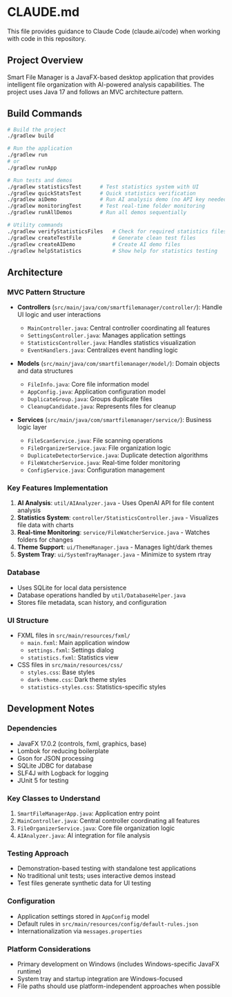 # CLAUDE.md

This file provides guidance to Claude Code (claude.ai/code) when working with code in this repository.

## Project Overview

Smart File Manager is a JavaFX-based desktop application that provides intelligent file organization with AI-powered analysis capabilities. The project uses Java 17 and follows an MVC architecture pattern.

## Build Commands

```bash
# Build the project
./gradlew build

# Run the application
./gradlew run
# or
./gradlew runApp

# Run tests and demos
./gradlew statisticsTest      # Test statistics system with UI
./gradlew quickStatsTest      # Quick statistics verification
./gradlew aiDemo              # Run AI analysis demo (no API key needed)
./gradlew monitoringTest      # Test real-time folder monitoring
./gradlew runAllDemos         # Run all demos sequentially

# Utility commands
./gradlew verifyStatisticsFiles   # Check for required statistics files
./gradlew createTestFile          # Generate clean test files
./gradlew createAIDemo            # Create AI demo files
./gradlew helpStatistics          # Show help for statistics testing
```

## Architecture

### MVC Pattern Structure
- **Controllers** (`src/main/java/com/smartfilemanager/controller/`): Handle UI logic and user interactions
  - `MainController.java`: Central controller coordinating all features
  - `SettingsController.java`: Manages application settings
  - `StatisticsController.java`: Handles statistics visualization
  - `EventHandlers.java`: Centralizes event handling logic

- **Models** (`src/main/java/com/smartfilemanager/model/`): Domain objects and data structures
  - `FileInfo.java`: Core file information model
  - `AppConfig.java`: Application configuration model
  - `DuplicateGroup.java`: Groups duplicate files
  - `CleanupCandidate.java`: Represents files for cleanup

- **Services** (`src/main/java/com/smartfilemanager/service/`): Business logic layer
  - `FileScanService.java`: File scanning operations
  - `FileOrganizerService.java`: File organization logic
  - `DuplicateDetectorService.java`: Duplicate detection algorithms
  - `FileWatcherService.java`: Real-time folder monitoring
  - `ConfigService.java`: Configuration management

### Key Features Implementation
1. **AI Analysis**: `util/AIAnalyzer.java` - Uses OpenAI API for file content analysis
2. **Statistics System**: `controller/StatisticsController.java` - Visualizes file data with charts
3. **Real-time Monitoring**: `service/FileWatcherService.java` - Watches folders for changes
4. **Theme Support**: `ui/ThemeManager.java` - Manages light/dark themes
5. **System Tray**: `ui/SystemTrayManager.java` - Minimize to system rtray

### Database
- Uses SQLite for local data persistence
- Database operations handled by `util/DatabaseHelper.java`
- Stores file metadata, scan history, and configuration

### UI Structure
- FXML files in `src/main/resources/fxml/`
  - `main.fxml`: Main application window
  - `settings.fxml`: Settings dialog
  - `statistics.fxml`: Statistics view
- CSS files in `src/main/resources/css/`
  - `styles.css`: Base styles
  - `dark-theme.css`: Dark theme styles
  - `statistics-styles.css`: Statistics-specific styles

## Development Notes

### Dependencies
- JavaFX 17.0.2 (controls, fxml, graphics, base)
- Lombok for reducing boilerplate
- Gson for JSON processing
- SQLite JDBC for database
- SLF4J with Logback for logging
- JUnit 5 for testing

### Key Classes to Understand
1. `SmartFileManagerApp.java`: Application entry point
2. `MainController.java`: Central controller coordinating all features
3. `FileOrganizerService.java`: Core file organization logic
4. `AIAnalyzer.java`: AI integration for file analysis

### Testing Approach
- Demonstration-based testing with standalone test applications
- No traditional unit tests; uses interactive demos instead
- Test files generate synthetic data for UI testing

### Configuration
- Application settings stored in `AppConfig` model
- Default rules in `src/main/resources/config/default-rules.json`
- Internationalization via `messages.properties`

### Platform Considerations
- Primary development on Windows (includes Windows-specific JavaFX runtime)
- System tray and startup integration are Windows-focused
- File paths should use platform-independent approaches when possible